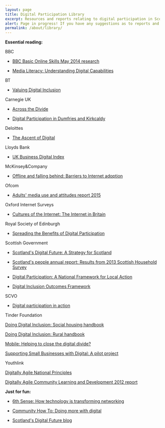 ```yaml
---
layout: page
title: Digital Participation Library
excerpt: Resources and reports relating to digital participation in Scotland
alert: Page in progress! If you have any suggestions as to reports and publications you would like added to this list please get in touch.
permalink: /about/library/
---
```



**Essential reading:** 

BBC

- [BBC Basic Online Skills May 2014 research](http://downloads.bbc.co.uk/aboutthebbc/insidethebbc/whatwedo/learning/audienceresearch/basic-online-skills-nov-2014.pdf)

- [Media Literacy: Understanding Digital Capabilities](http://downloads.bbc.co.uk/aboutthebbc/insidethebbc/whatwedo/learning/audienceresearch/bbc-understanding-digital-capabilities-nov-2014.pdf)

BT

- [Valuing Digital Inclusion](http://www.btplc.com/Betterfuture/ConnectedSociety/Creatingpossibilities/Valueofdigitalinclusion/Valuing-Digital-Inclusion.pdf)

Carnegie UK

- [Across the Divide](http://www.carnegieuktrust.org.uk/publications/2013/across-the-divide---full-report)

- [Digital Participation in Dumfries and Kirkcaldy](http://www.carnegieuktrust.org.uk/publications/2015/digital-participation-in-dumfries-and-kirkcaldy)

Deloittes

- [The Ascent of Digital](http://www2.deloitte.com/uk/en/pages/public-sector/articles/the-ascent-of-digital.html)

Lloyds Bank

- [UK Business Digital Index](http://resources.lloydsbank.com/insight/uk-business-digital-index/)

McKinsey&Company

- [Offline and falling behind: Barriers to Internet adoption](http://www.go-on.co.uk/wp-content/uploads/2014/10/McKinsey-Company-Offline-and-falling-behind-Barriers-to-Internet-adoption-article.pdf) 

Ofcom

- [Adults' media use and attitudes report 2015](http://stakeholders.ofcom.org.uk/market-data-research/other/research-publications/adults/media-lit-10years/)

Oxford Internet Surveys

- [Cultures of the Internet: The Internet in Britain](http://oxis.oii.ox.ac.uk/wp-content/uploads/2014/11/OxIS-2013.pdf) 

Royal Society of Edinburgh

- [Spreading the Benefits of Digital Participation](https://www.royalsoced.org.uk/1136_FinalReport.html)

Scottish Government

- [Scotland's Digital Future: A Strategy for Scotland](http://www.gov.scot/Publications/2011/03/04162416/12)

- [Scotland's people annual report: Results from 2013 Scottish Household Survey](http://www.gov.scot/Resource/0045/00457570.pdf)

- [Digital Participation: A National Framework for Local Action](http://www.gov.scot/Publications/2014/04/6821/downloads)

- [Digital Inclusion Outcomes Framework](https://www.digitalskills.com/digital-inclusion-outcomes) 

SCVO

- [Digital participation in action](http://digital.scvo.org.uk/about/annual-report-2015/) 

Tinder Foundation

[Doing Digital Inclusion: Social housing handbook](http://www.tinderfoundation.org/our-thinking/research-publications/doing-digital-inclusion-social-housing-handbook)

[Doing Digital Inclusion: Rural handbook](http://www.tinderfoundation.org/our-thinking/research-publications/doing-digital-inclusion-rural-handbook)

[Mobile: Helping to close the digital divide?](http://www.tinderfoundation.org/our-thinking/research-publications/mobile-helping-close-digital-divide)

[Supporting Small Businesses with Digital: A pilot project](http://www.tinderfoundation.org/our-thinking/research-publications/supporting-small-businesses-digital-pilot-project)

Youthlink 

[Digitally Agile National Principles](http://www.digitallyagilecld.org/) 

[Digitally Agile Community Learning and Development 2012 report](http://media.wix.com/ugd/c5ab51_8080bedb43954cb19ae0a6a357297ed2.pdf)

**Just for fun:**

- [6th Sense: How technology is transforming networking](http://www.bookofthefuture.co.uk/2015/06/6th-sense-how-technology-is-transforming-networking/) 

- [Community How To: Doing more with digital](http://www.communityhowto.com/)

- [Scotland's Digital Future blog](http://blogs.scotland.gov.uk/digital/)


 







